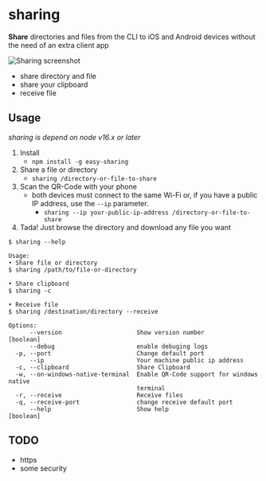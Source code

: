 # sharing

**Share** directories and files from the CLI to iOS and Android devices without the need of an extra client app

![Sharing screenshot](/doc/sharing-banner.svg?raw=true "Sharing a directory")

- share directory and file
- share your clipboard
- receive file

## Usage
*sharing is depend on node v16.x or later*
1. Install
    - `npm install -g easy-sharing`
2. Share a file or directory
    - `sharing /directory-or-file-to-share`
3. Scan the QR-Code with your phone
    -  both devices must connect to the same Wi-Fi or, if you have a public IP address, use the `--ip` parameter.
        - `sharing --ip your-public-ip-address /directory-or-file-to-share`
4. Tada! Just browse the directory and download any file you want

```
$ sharing --help

Usage:
• Share file or directory
$ sharing /path/to/file-or-directory

• Share clipboard
$ sharing -c

• Receive file
$ sharing /destination/directory --receive

Options:
      --version                     Show version number                [boolean]
      --debug                       enable debuging logs
  -p, --port                        Change default port
      --ip                          Your machine public ip address
  -c, --clipboard                   Share Clipboard
  -w, --on-windows-native-terminal  Enable QR-Code support for windows native
                                    terminal
  -r, --receive                     Receive files
  -q, --receive-port                change receive default port
      --help                        Show help                          [boolean]
```

## TODO
- https
- some security
